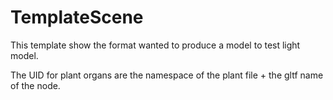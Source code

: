 # TemplateScene

This template show the format wanted to produce a model to test light model.

The UID for plant organs are the namespace of the plant file + the gltf name of the node. 
